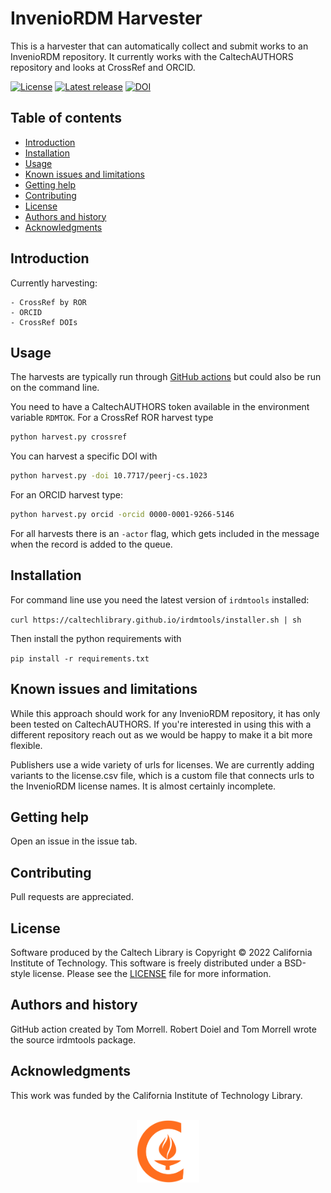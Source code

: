 # InvenioRDM Harvester

This is a harvester that can automatically collect and submit works to an
InvenioRDM repository. It currently works with the CaltechAUTHORS repository and looks at CrossRef and ORCID.

[![License](https://img.shields.io/badge/License-BSD--like-lightgrey)](https://choosealicense.com/licenses/bsd-3-clause)
[![Latest
release](https://img.shields.io/github/v/release/caltechlibrary/irdm_harvester.svg?color=b44e88)](https://github.com/irdm_harvester/template/releases)
[![DOI](https://img.shields.io/badge/dynamic/json.svg?label=DOI&query=$.pids.doi.identifier&uri=https://data.caltech.edu/api/records/c14ab-m2d78/versions/latest)](https://data.caltech.edu/records/c14ab-m2d78/latest)

## Table of contents

* [Introduction](#introduction)
* [Installation](#installation)
* [Usage](#usage)
* [Known issues and limitations](#known-issues-and-limitations)
* [Getting help](#getting-help)
* [Contributing](#contributing)
* [License](#license)
* [Authors and history](#authors-and-history)
* [Acknowledgments](#authors-and-acknowledgments)


## Introduction

Currently harvesting:

    - CrossRef by ROR
    - ORCID
    - CrossRef DOIs

## Usage

The harvests are typically run through [GitHub actions](https://github.com/caltechlibrary/irdm_harvester/actions) 
but could also be run on the command line.

You need to have a CaltechAUTHORS token available in the environment variable 
`RDMTOK`. For a CrossRef ROR harvest type

```bash
python harvest.py crossref
```

You can harvest a specific DOI with

```bash
python harvest.py -doi 10.7717/peerj-cs.1023
```

For an ORCID harvest type:

```bash
python harvest.py orcid -orcid 0000-0001-9266-5146
```

For all harvests there is an `-actor` flag, which gets included in the message when the record is added to the queue.

## Installation

For command line use you need the latest version of `irdmtools` installed:

`curl https://caltechlibrary.github.io/irdmtools/installer.sh | sh`

Then install the python requirements with

`pip install -r requirements.txt`

## Known issues and limitations

While this approach should work for any InvenioRDM repository, it has only been tested on 
CaltechAUTHORS. If you're interested in using this with a different repository reach out as we
would be happy to make it a bit more flexible.

Publishers use a wide variety of urls for licenses. We are currently adding
variants to the license.csv file, which is a custom file that connects urls to
the InvenioRDM license names. It is almost certainly incomplete.

## Getting help

Open an issue in the issue tab.

## Contributing

Pull requests are appreciated.

## License

Software produced by the Caltech Library is Copyright © 2022 California Institute of Technology.  This software is freely distributed under a BSD-style license.  Please see the [LICENSE](LICENSE) file for more information.

## Authors and history

GitHub action created by Tom Morrell. Robert Doiel and Tom Morrell wrote
the source irdmtools package.

## Acknowledgments

This work was funded by the California Institute of Technology Library.


<div align="center">
  <br>
  <a href="https://www.caltech.edu">
    <img width="100" height="100" src="https://raw.githubusercontent.com/caltechlibrary/template/main/.graphics/caltech-round.png">
  </a>
</div>
